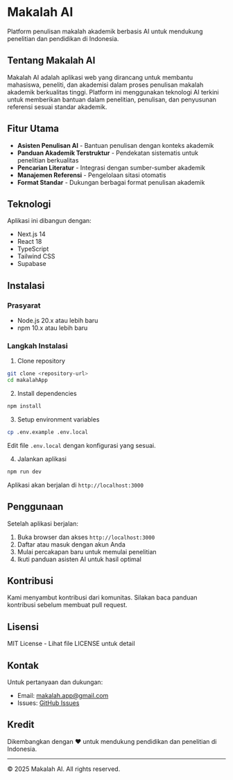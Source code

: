 # Makalah AI

Platform penulisan makalah akademik berbasis AI untuk mendukung penelitian dan pendidikan di Indonesia.

## Tentang Makalah AI

Makalah AI adalah aplikasi web yang dirancang untuk membantu mahasiswa, peneliti, dan akademisi dalam proses penulisan makalah akademik berkualitas tinggi. Platform ini menggunakan teknologi AI terkini untuk memberikan bantuan dalam penelitian, penulisan, dan penyusunan referensi sesuai standar akademik.

## Fitur Utama

- **Asisten Penulisan AI** - Bantuan penulisan dengan konteks akademik
- **Panduan Akademik Terstruktur** - Pendekatan sistematis untuk penelitian berkualitas
- **Pencarian Literatur** - Integrasi dengan sumber-sumber akademik
- **Manajemen Referensi** - Pengelolaan sitasi otomatis
- **Format Standar** - Dukungan berbagai format penulisan akademik

## Teknologi

Aplikasi ini dibangun dengan:
- Next.js 14
- React 18
- TypeScript
- Tailwind CSS
- Supabase

## Instalasi

### Prasyarat
- Node.js 20.x atau lebih baru
- npm 10.x atau lebih baru

### Langkah Instalasi

1. Clone repository
```bash
git clone <repository-url>
cd makalahApp
```

2. Install dependencies
```bash
npm install
```

3. Setup environment variables
```bash
cp .env.example .env.local
```
Edit file `.env.local` dengan konfigurasi yang sesuai.

4. Jalankan aplikasi
```bash
npm run dev
```

Aplikasi akan berjalan di `http://localhost:3000`

## Penggunaan

Setelah aplikasi berjalan:

1. Buka browser dan akses `http://localhost:3000`
2. Daftar atau masuk dengan akun Anda
3. Mulai percakapan baru untuk memulai penelitian
4. Ikuti panduan asisten AI untuk hasil optimal

## Kontribusi

Kami menyambut kontribusi dari komunitas. Silakan baca panduan kontribusi sebelum membuat pull request.

## Lisensi

MIT License - Lihat file LICENSE untuk detail

## Kontak

Untuk pertanyaan dan dukungan:
- Email: makalah.app@gmail.com
- Issues: [GitHub Issues](https://github.com/makalah-app/makalah-beta/issues)

## Kredit

Dikembangkan dengan ❤️ untuk mendukung pendidikan dan penelitian di Indonesia.

---

© 2025 Makalah AI. All rights reserved.